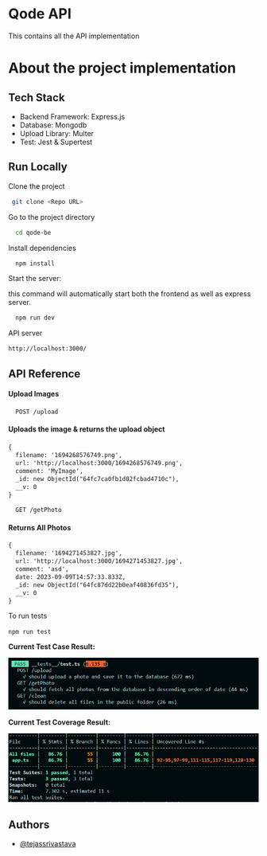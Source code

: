 # Qode API

This contains all the API implementation

# About the project implementation

## Tech Stack

- Backend Framework: Express.js
- Database: Mongodb
- Upload Library: Multer
- Test: Jest & Supertest

## Run Locally

Clone the project

```bash
 git clone <Repo URL>
```

Go to the project directory

```bash
  cd qode-be
```

Install dependencies

```bash
  npm install
```

Start the server:

this command will automatically start both the frontend as well as express server.

```bash
  npm run dev
```

API server

```bash
http://localhost:3000/
```


## API Reference

#### Upload Images

```http
  POST /upload
```


#### Uploads the image & returns the upload object


```
{
  filename: '1694268576749.png',
  url: 'http://localhost:3000/1694268576749.png',
  comment: 'MyImage',
  _id: new ObjectId("64fc7ca0fb1d02fcbad4710c"),
  __v: 0
}
```

```http
  GET /getPhoto
```


#### Returns All Photos

```
{
  filename: '1694271453827.jpg',
  url: 'http://localhost:3000/1694271453827.jpg',
  comment: 'asd',
  date: 2023-09-09T14:57:33.833Z,
  _id: new ObjectId("64fc87dd22b0eaf40836fd35"),
  __v: 0
}
```

To run tests

`npm run test`


**Current Test Case Result:**


[![](https://github.com/tejassrivastava/qode-be/blob/main/TestResultQode.png)](https://github.com/tejassrivastava/qode-be/blob/main/TestResultQode.png)

**Current Test Coverage Result:**

[![](https://github.com/tejassrivastava/qode-be/blob/main/TestCoverageQode.png)](https://github.com/tejassrivastava/qode-be/blob/main/TestCoverageQode.png)

## Authors

- [@tejassrivastava](https://www.github.com/tejassrivastava)
